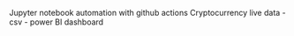 Jupyter notebook automation with github actions
Cryptocurrency live data - csv - power BI dashboard

